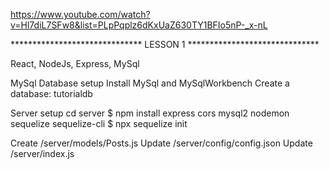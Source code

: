 https://www.youtube.com/watch?v=Hl7diL7SFw8&list=PLpPqplz6dKxUaZ630TY1BFIo5nP-_x-nL

****************************** LESSON 1 ******************************

React, NodeJs, Express, MySql

MySql Database setup
  Install MySql and MySqlWorkbench
  Create a database: tutorialdb

Server setup
  cd server 
  $ npm install express cors mysql2 nodemon sequelize sequelize-cli
  $ npx sequelize init

  Create /server/models/Posts.js
  Update /server/config/config.json
  Update /server/index.js
